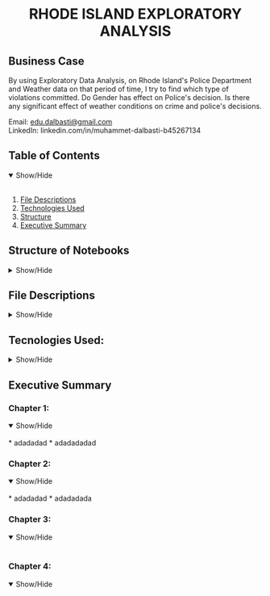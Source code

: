 <h1 align='center'>RHODE ISLAND EXPLORATORY ANALYSIS</h1>

## Business Case

By using Exploratory Data Analysis, on Rhode Island's Police Department and Weather data on that period of time, I try to find which type of violations committed. Do Gender has effect
on Police's decision. Is there any significant effect of weather conditions on crime and police's decisions.

Email: edu.dalbasti@gmail.com <br>
LinkedIn: linkedin.com/in/muhammet-dalbasti-b45267134 <br>


## Table of Contents
<details open>
<summary>Show/Hide</summary>
<br>

1. [ File Descriptions ](#File_Description)
2. [ Technologies Used ](#Technologies_Used)    
3. [ Structure ](#Structure)
4. [ Executive Summary ](#Executive_Summary)

</details>



## Structure of Notebooks
<details>
<summary>Show/Hide</summary>
<br>

   * 1. Chapter 1
          * Examining the dataset
          * Dropping rows
          * Fixing a data type
          * Combining object columns
          * Changing Index
          * Dropping columns
   * 2. Chapter 2
          * Examining traffic violations
          * Comparing violations by gender
          * Comparing speeding outcomes by gend
          * Calculating the search rate
          * Comparing search rates by gender
          * Adding a second factor to the analysis
          * Counting protective frisks
          * Comparing frisk rates by gender
   * 3. Chapter 3
          * Calculating the hourly arrest rate
          * Plotting the hourly arrest rate
          * Plotting drug-related stops
          * Comparing drug and search rates
          * Tallying violations by district
          * Plotting violations by district
          * Converting stop durations to numbers
          * Plotting stop length
   * 4. Chapter 4
          * Plotting the temperature
          * Plotting the temperature difference
          * Counting bad weather conditions
          * Rating the weather conditions
          * Changing the data type to category
          * Preparing the DataFrames
          * Merging the DataFrames
          * Comparing arrest rates by weather rating
          * Selecting From a mult-indexed Series
          * Reshaping the arrest rate data
</details>


## File Descriptions
<details>
<a name="File_Description"></a>
<summary>Show/Hide</summary>
<br>

* <strong>DA_and_viz_with_Python.ipynb</strong>: Notebooks with all codes.
* police.csv.zip
* weather.csv

</details>

## Tecnologies Used:
<details>
<a name="Technologies_Used"></a>
<summary>Show/Hide</summary>
<br>
    
* <strong>Python</strong>
* <strong>Pandas</strong>
* <strong>Matplotlib</strong>

</details>

<a name="Executive_Summary"></a>
## Executive Summary

### Chapter 1:
<details open>
<summary>Show/Hide</summary>
<br>
* adadadad
* adadadadad
  
</details>

  ### Chapter 2:
<details open>
<summary>Show/Hide</summary>
<br>
* adadadad
* adadadada
 </details>
 
  ### Chapter 3:
<details open>
<summary>Show/Hide</summary>
<br>
</details>

  ### Chapter 4:
<details open>
<summary>Show/Hide</summary>
<br>
</details>

